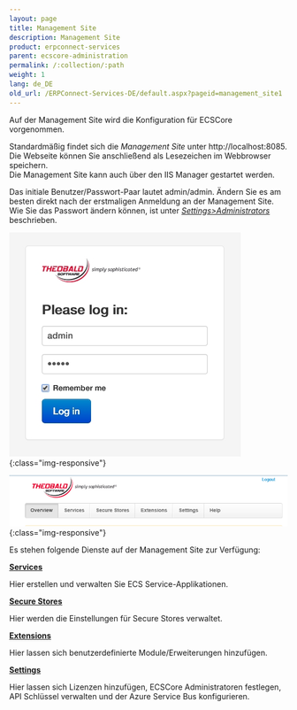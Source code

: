 ```yaml
---
layout: page
title: Management Site
description: Management Site
product: erpconnect-services
parent: ecscore-administration
permalink: /:collection/:path
weight: 1
lang: de_DE
old_url: /ERPConnect-Services-DE/default.aspx?pageid=management_site1
---
```


Auf der Management Site wird die Konfiguration für ECSCore vorgenommen.

Standardmäßig findet sich die *Management Site* unter http://localhost:8085. <br>
Die Webseite können Sie anschließend als Lesezeichen im Webbrowser speichern.<br>
Die Management Site kann auch über den IIS Manager gestartet werden. 

Das initiale Benutzer/Passwort-Paar lautet admin/admin. Ändern Sie es am besten direkt nach der erstmaligen Anmeldung an der Management Site. Wie Sie das Passwort ändern können, ist unter *[Settings>Administrators]()* beschrieben. 

![2014-12-15-13_41_39-Log-in](/img/content/2014-12-15-13_41_39-Log-in.jpg){:class="img-responsive"}

![ecscore-managementsite-3](/img/content/ecscore-managementsite-3.jpg.png){:class="img-responsive"}

Es stehen folgende Dienste auf der Management Site zur Verfügung:

**[Services]()**

Hier erstellen und verwalten Sie ECS Service-Applikationen.

**[Secure Stores]()**

Hier werden die Einstellungen für Secure Stores verwaltet.

**[Extensions]()**

Hier lassen sich benutzerdefinierte Module/Erweiterungen hinzufügen.

**[Settings]()**

Hier lassen sich Lizenzen hinzufügen, ECSCore Administratoren festlegen, API Schlüssel verwalten und der Azure Service Bus konfigurieren.

